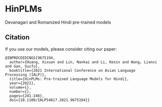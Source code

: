 # HinPLMs
Devanagari and Romanized Hindi pre-trained models




## Citation

If you use our models, please consider citing our paper:
```
@INPROCEEDINGS{9675194,
  author={Huang, Xixuan and Lin, Nankai and Li, Kexin and Wang, Lianxi and Gan, Suifu},
  booktitle={2021 International Conference on Asian Language Processing (IALP)}, 
  title={HinPLMs: Pre-trained Language Models for Hindi}, 
  year={2021},
  volume={},
  number={},
  pages={241-246},
  doi={10.1109/IALP54817.2021.9675194}}
